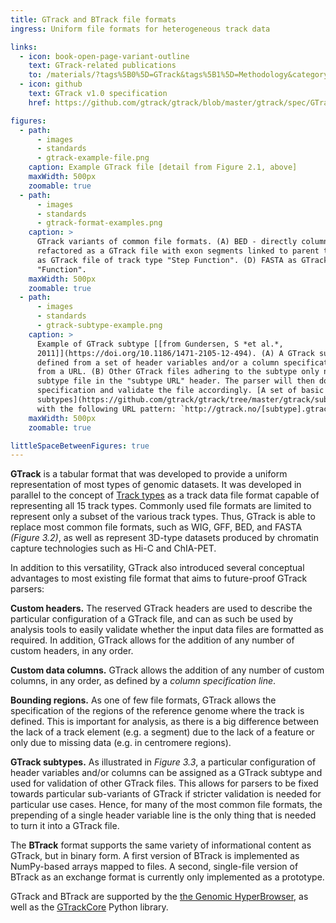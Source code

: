 ```yaml
---
title: GTrack and BTrack file formats
ingress: Uniform file formats for heterogeneous track data

links:
  - icon: book-open-page-variant-outline
    text: GTrack-related publications
    to: /materials/?tags%5B0%5D=GTrack&tags%5B1%5D=Methodology&category=Publication
  - icon: github
    text: GTrack v1.0 specification
    href: https://github.com/gtrack/gtrack/blob/master/gtrack/spec/GTrack_specification.txt

figures:
  - path:
      - images
      - standards
      - gtrack-example-file.png
    caption: Example GTrack file [detail from Figure 2.1, above]
    maxWidth: 500px
    zoomable: true
  - path:
      - images
      - standards
      - gtrack-format-examples.png
    caption: >
      GTrack variants of common file formats. (A) BED - directly column-mapped variant. (B) BED -
      refactored as a GTrack file with exon segments linked to parent transcript segments. (C) WIG
      as GTrack file of track type "Step Function". (D) FASTA as GTrack file of track type
      "Function".
    maxWidth: 500px
    zoomable: true
  - path:
      - images
      - standards
      - gtrack-subtype-example.png
    caption: >
      Example of GTrack subtype [[from Gundersen, S *et al.*,
      2011]](https://doi.org/10.1186/1471-2105-12-494). (A) A GTrack subtype specification file is
      defined from a set of header variables and/or a column specification line, and made available
      from a URL. (B) Other GTrack files adhering to the subtype only need to prepend the URL to the
      subtype file in the "subtype URL" header. The parser will then download the subtype
      specification and validate the file accordingly. [A set of basic GTrack
      subtypes](https://github.com/gtrack/gtrack/tree/master/gtrack/subtypes) are available for  use
      with the following URL pattern: `http://gtrack.no/[subtype].gtrack`
    maxWidth: 500px
    zoomable: true

littleSpaceBetweenFigures: true
---
```


**GTrack** is a tabular format that was developed to provide a uniform representation of most types
of genomic datasets. It was developed in parallel to the concept of
[Track types](/tracks/#tracks-06-track-types) as a track data file format capable of representing
all 15 track types. Commonly used file formats are limited to represent only a subset of the various
track types. Thus, GTrack is able to replace most common file formats, such as WIG, GFF, BED, and
FASTA _(Figure 3.2)_, as well as represent 3D-type datasets produced by chromatin capture
technologies such as Hi-C and ChIA-PET.

<ui-quote-text :quote='"GTrack is able to replace most common file formats"'> </ui-quote-text>

In addition to this versatility, GTrack also introduced several conceptual advantages to most
existing file format that aims to future-proof GTrack parsers:

**Custom headers.** The reserved GTrack headers are used to describe the particular configuration of
a GTrack file, and can as such be used by analysis tools to easily validate whether the input data
files are formatted as required. In addition, GTrack allows for the addition of any number of custom
headers, in any order.

**Custom data columns.** GTrack allows the addition of any number of custom columns, in any order,
as defined by a _column specification line_.

**Bounding regions.** As one of few file formats, GTrack allows the specification of the regions of
the reference genome where the track is defined. This is important for analysis, as there is a big
difference between the lack of a track element (e.g. a segment) due to the lack of a feature or only
due to missing data (e.g. in centromere regions).

**GTrack subtypes.** As illustrated in _Figure 3.3_, a particular configuration of header variables
and/or columns can be assigned as a GTrack subtype and used for validation of other GTrack files.
This allows for parsers to be fixed towards particular sub-variants of GTrack if stricter validation
is needed for particular use cases. Hence, for many of the most common file formats, the prepending
of a single header variable line is the only thing that is needed to turn it into a GTrack file.

The **BTrack** format supports the same variety of informational content as GTrack, but in binary
form. A first version of BTrack is implemented as NumPy-based arrays mapped to files. A second,
single-file version of BTrack as an exchange format is currently only implemented as a prototype.

GTrack and BTrack are supported by the
[the Genomic HyperBrowser](http://localhost:5050/materials/?category=Publication&tags%5B0%5D=HyperBrowser&tags%5B1%5D=Methodology),
as well as the [GTrackCore](https://github.com/gtrack/gtrackcore) Python library.
